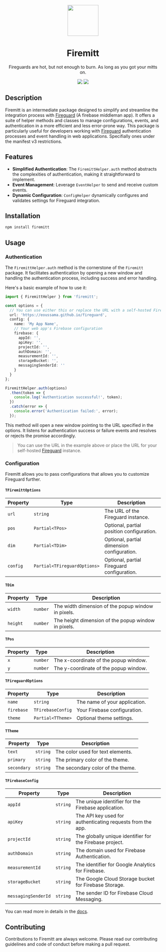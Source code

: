 <p align="center">
  <img width="100" src="https://raw.githubusercontent.com/EOussama/firemitt/main/assets/firemitt.svg">
</p>

<h1 align="center">Firemitt</h1>
<p align="center">Fireguards are hot, but not enough to burn. As long as you got your mitts on.</p>

<p align="center">
  <img src="https://github.com/EOussama/firemitt/actions/workflows/doc.yml/badge.svg" />
  <img src="https://github.com/EOussama/firemitt/actions/workflows/test.yml/badge.svg" />
</p>

## Description
Firemitt is an intermediate package designed to simplify and streamline the integration process with [Fireguard](https://github.com/EOussama/fireguard) (A firebase middleman app). It offers a suite of helper methods and classes to manage configurations, events, and authentication in a more efficient and less error-prone way. This package is particularly useful for developers working with [Fireguard](https://github.com/EOussama/fireguard) authentication processes and event handling in web applications. Specifially ones under the manifest v3 restrictions.

## Features
* **Simplified Authentication**: The `FiremittHelper.auth` method abstracts the complexities of authentication, making it straightforward to implement.
* **Event Management**: Leverage `EventHelper` to send and receive custom events.
* **Dynamic Configuration**: `ConfigHelper` dynamically configures and validates settings for Fireguard integration.

## Installation
```sh
npm install firemitt
```

## Usage

### Authentication

The `FiremittHelper.auth` method is the cornerstone of the `Firemitt` package. It facilitates authentication by opening a new window and handling the authentication process, including success and error handling.

Here's a basic example of how to use it:

```ts
import { FiremittHelper } from 'firemitt';

const options = {
  // You can use either this or replace the URL with a self-hosted Fireguard instance.
  url: 'https://eoussama.github.io/fireguard',
  config: {
    name: 'My App Name',
    // Your web app's Firebase configuration
    firebase: {
      appId: '',
      apiKey: '',
      projectId: '',
      authDomain: '',
      measurementId: '',
      storageBucket: '',
      messagingSenderId: ''
    }
  }
};

FiremittHelper.auth(options)
  .then(token => {
    console.log('Authentication successful!', token);
  })
  .catch(error => {
    console.error('Authentication failed:', error);
  });
```

This method will open a new window pointing to the URL specified in the options. It listens for authentication success or failure events and resolves or rejects the promise accordingly.

> You can use the URL in the example above or place the URL for your self-hosted [Fireguard](https://github.com/EOussama/fireguard) instance.

### Configuration
Firemitt allows you to pass configurations that allows you to customize Fireguard further.

#### `TFiremittOptions`
| Property | Type | Description |
| -------- | ---- | ----------- |
| `url` | `string` | The URL of the Fireguard instance. |
| `pos` | `Partial<TPos>` | Optional, partial position configuration. |
| `dim` | `Partial<TDim>` | Optional, partial dimension configuration. |
| `config` | `Partial<TFireguardOptions>` | Optional, partial Fireguard configuration. |

#### `TDim`
| Property | Type | Description |
| -------- | ---- | ----------- |
| `width` | `number` | The width dimension of the popup window in pixels. |
| `height` | `number` | The height dimension of the popup window in pixels. |

#### `TPos`
| Property | Type | Description |
| -------- | ---- | ----------- |
| `x` | `number` | The x-coordinate of the popup window. |
| `y` | `number` | The y-coordinate of the popup window. |

#### `TFireguardOptions`
| Property | Type | Description |
| -------- | ---- | ----------- |
| `name` | `string` | The name of your application. |
| `firebase` | `TFirebaseConfig` | Your Firebase configuration. |
| `theme` | `Partial<TTheme>` | Optional theme settings. |

#### `TTheme`
| Property | Type | Description |
| -------- | ---- | ----------- |
| `text` | `string` | The color used for text elements. |
| `primary` | `string` | The primary color of the theme. |
| `secondary` | `string` | The secondary color of the theme. |

#### `TFirebaseConfig`
| Property | Type | Description |
| -------- | ---- | ----------- |
| `appId` | `string` | The unique identifier for the Firebase application. |
| `apiKey` | `string` | The API key used for authenticating requests from the app. |
| `projectId` | `string` | The globally unique identifier for the Firebase project. |
| `authDomain` | `string` | The domain used for Firebase Authentication. |
| `measurementId` | `string` | The identifier for Google Analytics for Firebase. |
| `storageBucket` | `string` | The Google Cloud Storage bucket for Firebase Storage. |
| `messagingSenderId` | `string` | The sender ID for Firebase Cloud Messaging. |

You can read more in details in the [docs](https://ouss.es/firemitt).

## Contributing

Contributions to Firemitt are always welcome. Please read our contributing guidelines and code of conduct before making a pull request.